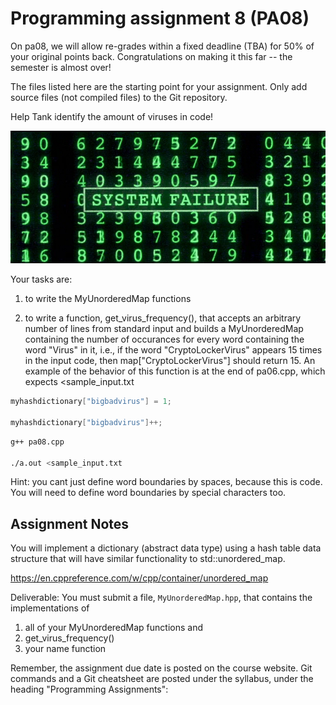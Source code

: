 Programming assignment 8 (PA08)
==============================

On pa08, we will allow re-grades within a fixed deadline (TBA) for 50% of your original points back. 
Congratulations on making it this far -- the semester is almost over! 

The files listed here are the starting point for your assignment. 
Only add source files (not compiled files) to the Git repository.

Help Tank identify the amount of viruses in code!

![matrix](matrix.png)

Your tasks are:

1. to write the MyUnorderedMap functions

2. to write a function, get_virus_frequency(), that accepts an
arbitrary number of lines from standard input and builds a MyUnorderedMap containing the
number of occurances for every word containing the word "Virus" in it, i.e., if the word
"CryptoLockerVirus" appears 15 times in the input code, then map["CryptoLockerVirus"] should return 15.
An example of the behavior of this function is at the end of pa06.cpp, which expects \<sample_input.txt

```cpp
myhashdictionary["bigbadvirus"] = 1;

myhashdictionary["bigbadvirus"]++;
```


```sh
g++ pa08.cpp

./a.out <sample_input.txt
```

Hint: you cant just define word boundaries by spaces, because this is code. 
You will need to define word boundaries by special characters too.

## Assignment Notes
You will implement a dictionary (abstract data type) using a hash table
data structure that will have similar functionality to std::unordered_map.

https://en.cppreference.com/w/cpp/container/unordered_map

Deliverable: You must submit a file, `MyUnorderedMap.hpp`, that contains the implementations of 
1. all of your MyUnorderedMap functions and
2. get_virus_frequency()
3. your name function

Remember, the assignment due date is posted on the course website.
Git commands and a Git cheatsheet are posted under the syllabus, under the heading "Programming Assignments":

